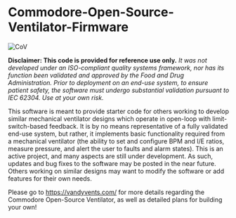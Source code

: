 # Commodore-Open-Source-Ventilator-Firmware

![CoV](https://vandyvents.com/wp-content/uploads/2020/04/System_Labeled-1-1536x925.png)


**Disclaimer: This code is provided for reference use only.** *It was not developed under an ISO-compliant quality systems framework, nor has its function been validated and approved by the Food and Drug Administration. Prior to deployment on an end-use system, to ensure patient safety, the software must undergo substantial validation pursuant to IEC 62304. Use at your own risk.*

This software is meant to provide starter code for others working to develop similar mechanical ventilator designs which operate in open-loop with limit-switch-based feedback. It is by no means representative of a fully validated end-use system, but rather, it implements basic functionality required from a mechanical ventilator (the ability to set and configure BPM and I/E ratios, measure pressure, and alert the user to faults and alarm states). This is an active project, and many aspects are still under development. As such, updates and bug fixes to the software may be posted in the near future. Others working on similar designs may want to modify the software or add features for their own needs.

Please go to https://vandyvents.com/ for more details regarding the Commodore Open-Source Ventilator, as well as detailed plans for building your own!
